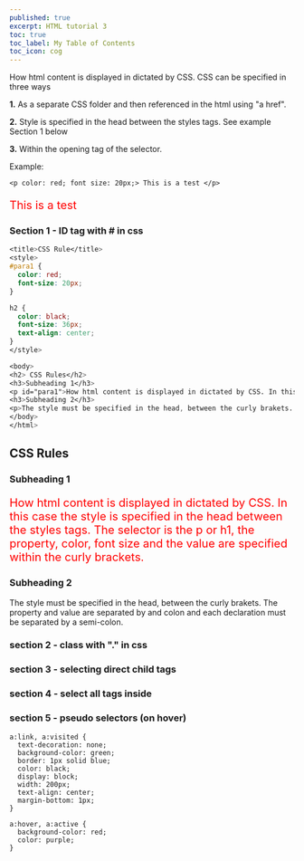 ```yaml
---
published: true
excerpt: HTML tutorial 3
toc: true
toc_label: My Table of Contents
toc_icon: cog
---
```

How html content is displayed in dictated by CSS. CSS can be specified in three ways

**1.** As a separate CSS folder and then referenced in the html using "a href". 

**2.** Style is specified in the head between the styles tags. See example Section 1 below

**3.** Within the opening tag of the selector.

Example:  

```
<p color: red; font size: 20px;> This is a test </p>
```
<p style="color: red; font-size: 20px;">
This is a test
</p>


### Section 1 - ID tag with # in css

```css
<title>CSS Rule</title>
<style>
#para1 {
  color: red;
  font-size: 20px;
}

h2 {
  color: black;
  font-size: 36px;
  text-align: center;
}
</style>

<body>
<h2> CSS Rules</h2>
<h3>Subheading 1</h3>
<p id="para1">How html content is displayed in dictated by CSS. In this case the style is specified in the head between the styles tags. The selector is the p or h1, the property, color, font size and the value are specified within the curly brackets. </p>
<h3>Subheading 2</h3>
<p>The style must be specified in the head, between the curly brakets. The property and value are separated by and colon and each declaration must be separated by a semi-colon. </p>
</body>
</html>
```

<title>CSS Rule</title>
<style>
#para1 {
  color: red;
  font-size: 20px;
}

h2 {
  color: black;
  font-size: 36px;
  text-align: center;
}
</style>

<h2> CSS Rules</h2>
<h3>Subheading 1</h3>
<p id="para1">How html content is displayed in dictated by CSS. In this case the style is specified in the head between the styles tags. The selector is the p or h1, the property, color, font size and the value are specified within the curly brackets. </p>
<h3>Subheading 2</h3>
<p>The style must be specified in the head, between the curly brakets. The property and value are separated by and colon and each declaration must be separated by a semi-colon. </p>



### section 2 - class with "." in css

### section 3 - selecting direct child tags

### section 4 - select all tags inside 

### section 5 - pseudo selectors (on hover)
```
a:link, a:visited {
  text-decoration: none;
  background-color: green;
  border: 1px solid blue;
  color: black;
  display: block;
  width: 200px;
  text-align: center;
  margin-bottom: 1px;
}

a:hover, a:active {
  background-color: red;
  color: purple;
}
```
